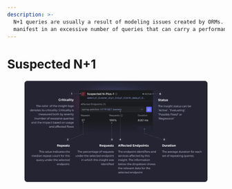 ```yaml
---
description: >-
  N+1 queries are usually a result of modeling issues created by ORMs. They
  manifest in an excessive number of queries that can carry a performance cost.
---
```


# Suspected N+1

<figure><img src="../.gitbook/assets/Suspected N-Plus-1 - illustration.svg" alt=""><figcaption></figcaption></figure>
